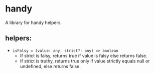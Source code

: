 # handy
A library for handy helpers.

## helpers:
* ```isFalsy = (value: any, strict?: any) => boolean```  
  * If strict is falsy, returns true if value is falsy else returns false. 
  * If strict is truthy, returns true only if value strictly equals null or undefined, else returns false. 
